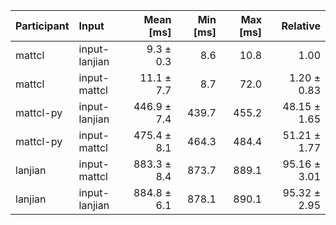 | Participant | Input | Mean [ms] | Min [ms] | Max [ms] | Relative |
|:---|:---|---:|---:|---:|---:|
| mattcl | input-lanjian | 9.3 ± 0.3 | 8.6 | 10.8 | 1.00 |
| mattcl | input-mattcl | 11.1 ± 7.7 | 8.7 | 72.0 | 1.20 ± 0.83 |
| mattcl-py | input-lanjian | 446.9 ± 7.4 | 439.7 | 455.2 | 48.15 ± 1.65 |
| mattcl-py | input-mattcl | 475.4 ± 8.1 | 464.3 | 484.4 | 51.21 ± 1.77 |
| lanjian | input-mattcl | 883.3 ± 8.4 | 873.7 | 889.1 | 95.16 ± 3.01 |
| lanjian | input-lanjian | 884.8 ± 6.1 | 878.1 | 890.1 | 95.32 ± 2.95 |
